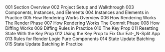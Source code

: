 001 Section Overview
002 Project Setup and Walkthrough
003 Components, Instances, and Elements
004 Instances and Elements in Practice
005 How Rendering Works Overview
006 How Rendering Works The Render Phase
007 How Rendering Works The Commit Phase
008 How Diffing Works
009 Diffing Rules in Practice
010 The Key Prop
011 Resetting State With the Key Prop
012 Using the Key Prop to Fix Our Eat-_N-Split App
013 Rules for Render Logic Pure Components
014 State Update Batching
015 State Update Batching in Practice